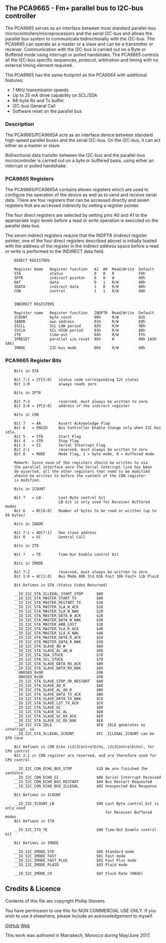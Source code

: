 ## The PCA9665 - Fm+ parallel bus to I2C-bus controller

The PCA9665 serves as an interface between most standard parallel-bus microcontrollers/microprocessors and the serial I2C-bus and allows the parallel bus system to communicate bidirectionally with the I2C-bus. The PCA9665 can operate as a master or a slave and can be a transmitter or receiver. Communication with the I2C-bus is carried out on a Byte or Buffered mode using interrupt or polled handshake. The PCA9665 controls all the I2C-bus specific sequences, protocol, arbitration and timing with no external timing element required.

The PCA9665 has the same footprint as the PCA9564 with additional features:

+ 1 MHz transmission speeds
+ Up to 25 mA drive capability on SCL/SDA
+ 68-byte Rx and Tx buffer
+ I2C-bus General Call
+ Software reset on the parallel bus

### Description

The PCA9665/PCA9665A acts as an interface device between standard high-speed parallel buses and the serial I2C-bus. On the I2C-bus, it can act either as a master or slave.

Bidirectional data transfer between the I2C-bus and the parallel-bus microcontroller is carried out on a byte or buffered basis, using either an interrupt or polled handshake.

### PCA9665 Registers

The PCA9665/PCA9665A contains eleven registers which are used to configure the operation of the device as well as to send and receive serial data. There are four registers that can be accessed directly and seven registers that are accessed indirectly by setting a register pointer.

The four direct registers are selected by setting pins A0 and A1 to the appropriate logic levels before a read or write operation is executed on the parallel data bus.

The seven indirect registers require that the INDPTR (indirect register pointer, one of the four direct registers described above) is initially loaded with the address of the register in the indirect address space before a read or write is performed to the INDIRECT data field.


```
    DIRECT REGISTERS

    Register Name   Register function   A1  A0  Read/Write  Default
    STA             status              0   0   R           F8h
    IPTR            indirect pointer    0   0   W           00h
    DAT             data                0   1   R/W         00h
    IDATA           indirect data       1   0   R/W         00h
    CON             control             1   1   R/W         00h


    INDIRECT REGISTERS

    Register name   Register function   INDPTR  Read/Write  Default
    ICOUNT          byte count          00h     R/W         01h
    IADDR           own address         01h     R/W         E0h
    ISCLL           SCL LOW period      02h     R/W         9Dh
    ISCLH           SCL HIGH period     03h     R/W         86h
    ITO             time-out            04h     R/W         FFh
    IPRESET         parallel s/w reset  05h     W           00h [A5h 5Ah]
    IMODE           I2C-bus mode        06h     R/W         00h
```

### PCA9665 Register Bits

```
    Bits in STA

    Bit 7:2 = ST[5:0]   status code corresponding I2C states
    Bit 1:0             always reads zero

    Bits in IPTR

    Bit 7:3             reserved, must always be written to zero
    Bit 2:0 = IP[2:0]   address of the indirect register

    Bits in CON

    Bit 7   = AA        Assert Acknowledge Flag
    Bit 6   = ENSIO     Bus Controller Enable change only when I2C bus idle.
    Bit 5   = STA       Start Flag
    Bit 4   = STO       Stop Flag
    Bit 3   = SI        Serial Interrupt Flag
    Bit 2:1             reserved, must always be written to zero
    Bit 0   = MODE      Mode Flag, 1 = byte mode, 0 = buffered mode

    Remark: Since none of the registers should be written to via
    the parallel interface once the Serial Interrupt line has been
    de-asserted, all the other registers that need to be modified
    should be written to before the content of the CON register
    is modified.

    Bits in ICOUNT

    Bit 7   = LB        Last Byte control bit
                        LB bit is only used for Receiver Buffered modes
    Bit 6   = BC[6:0]   Number of bytes to be read or written (up to 68 bytes)

    Bits in IADDR

    Bit 7:1 = AD[7:1]   Own slave address
    Bit 0   = GC        General Call

    Bits in ITO

    Bit 7   = TE        Time-Out Enable control bit

    Bits in IMODE

    Bit 7:2             reserved, must always be written to zero
    Bit 1:0 = AC[1:0]   Bus Mode 00b Std 01b Fast 10b Fast+ 11b Plaid

    Bit Defines in STA (Status Codes Returned)

    __IO_I2C_STA_ILLEGAL_START_STOP      $00
    __IO_I2C_STA_MASTER_START_TX         $08
    __IO_I2C_STA_MASTER_RESTART_TX       $10
    __IO_I2C_STA_MASTER_SLA_W_ACK        $18
    __IO_I2C_STA_MASTER_SLA_W_NAK        $20
    __IO_I2C_STA_MASTER_DATA_W_ACK       $28
    __IO_I2C_STA_MASTER_DATA_W_NAK       $30
    __IO_I2C_STA_MASTER_ARB_LOST         $38
    __IO_I2C_STA_MASTER_SLA_R_ACK        $40
    __IO_I2C_STA_MASTER_SLA_R_NAK        $48
    __IO_I2C_STA_MASTER_DATA_R_ACK       $50
    __IO_I2C_STA_MASTER_DATA_R_NAK       $58
    __IO_I2C_STA_SLAVE_AD_W              $60
    __IO_I2C_STA_SLAVE_AL_AD_W           $68
    __IO_I2C_STA_SDA_STUCK               $70
    __IO_I2C_STA_SCL_STUCK               $78
    __IO_I2C_STA_SLAVE_DATA_RX_ACK       $80
    __IO_I2C_STA_SLAVE_DATA_RX_NAK       $88
      UNUSED_0x90                        $90
      UNUSED_0x98                        $98
    __IO_I2C_STA_SLAVE_STOP_OR_RESTART   $A0
    __IO_I2C_STA_SLAVE_AD_R              $A8
    __IO_I2C_STA_SLAVE_AL_AD_R           $B0
    __IO_I2C_STA_SLAVE_DATA_TX_ACK       $B8
    __IO_I2C_STA_SLAVE_DATA_TX_NAK       $C0
    __IO_I2C_STA_SLAVE_LST_TX_ACK        $C8
    __IO_I2C_STA_SLAVE_GC                $D0
    __IO_I2C_STA_SLAVE_GC_AL             $D8
    __IO_I2C_STA_SLAVE_GC_RX_ACK         $E0
    __IO_I2C_STA_SLAVE_GC_RX_NAK         $E8
    __IO_I2C_STA_IDLE                    $F8 _IDLE generates no interrupt, so
    __IO_I2C_STA_ILLEGAL_ICOUNT          $FC _ILLEGAL_ICOUNT can be $F8 case

    Bit Defines in CON Echo (i2c1ControlEcho, i2c2ControlEcho), for CPU control
    Bit 2:1 in CON register are reserved, and are therefore used for CPU control

    __IO_I2C_CON_ECHO_BUS_STOP           $10 We are finished the sentence
    __IO_I2C_CON_ECHO_SI                 $08 Serial Interrupt Received
    __IO_I2C_CON_ECHO_BUS_RESTART        $04 Bus Restart Requested
    __IO_I2C_CON_ECHO_BUS_ILLEGAL        $02 Unexpected Bus Response

    Bit Defines in ICOUNT

    __IO_I2C_ICOUNT_LB                   $80 Last Byte control bit is only used
                                             for Receiver Buffered modes
    Bit Defines in ITO

    __IO_I2C_ITO_TE                      $80 Time-Out Enable control bit

    Bit Defines in IMODE

    __IO_I2C_IMODE_STD                   $00 Standard mode
    __IO_I2C_IMODE_FAST                  $01 Fast mode
    __IO_I2C_IMODE_FAST_PLUS             $02 Fast Plus mode
    __IO_I2C_IMODE_PLAID                 $03 Plaid mode

    __IO_I2C_IMODE_CR                    $07 Clock Rate (MASK)
```
## Credits & Licence

Contents of this file are copyright Phillip Stevens

You have permission to use this for NON COMMERCIAL USE ONLY.
If you wish to use it elsewhere, please include an acknowledgement to myself.

[GitHub](https://github.com/feilipu/)
[Web](https://feilipu.me/)

This work was authored in Marrakech, Morocco during May/June 2017.

